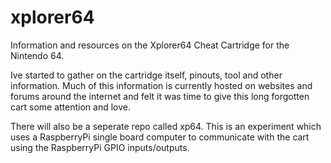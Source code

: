 # xplorer64
Information and resources on the Xplorer64 Cheat Cartridge for the Nintendo 64.

Ive started to gather on the cartridge itself, pinouts, tool and other information. Much of this information is currently hosted on websites and forums around the internet and felt it was time to give this long forgotten cart some attention and love.

There will also be a seperate repo called xp64. This is an experiment which uses a RaspberryPi single board computer to communicate with the cart using the RaspberryPi GPIO inputs/outputs.
